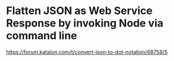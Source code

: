 # Flatten JSON as Web Service Response by invoking Node via command line

https://forum.katalon.com/t/convert-json-to-dot-notation/68758/5
